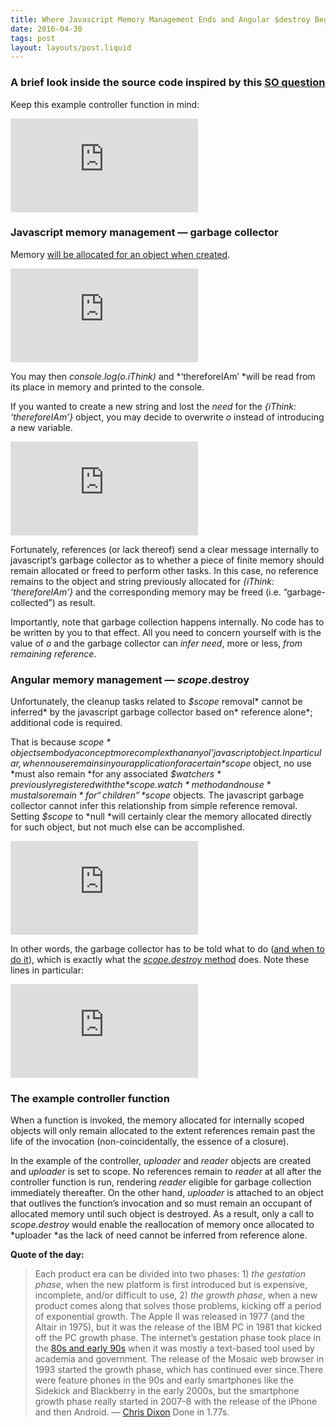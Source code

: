 ```yaml
---
title: Where Javascript Memory Management Ends and Angular $destroy Begins
date: 2016-04-30
tags: post
layout: layouts/post.liquid
---
```

### A brief look inside the source code inspired by this [SO question](http://stackoverflow.com/questions/36273862/do-i-need-to-destroy-local-controller-variables-when-directive-is-destroyed/36390832#36390832)

Keep this example controller function in mind:

<iframe src="https://medium.com/media/ce8179ec6b3bd230a1a5389411959cf3" frameborder=0></iframe>

### Javascript memory management — garbage collector

Memory [will be allocated for an object when created](https://developer.mozilla.org/en-US/docs/Web/JavaScript/Memory_Management).

<iframe src="https://medium.com/media/eaa0ade63f1c1bfc01e8f3ce93bcc440" frameborder=0></iframe>

You may then *console.log(o.iThink)* and *‘thereforeIAm’ *will be read from its place in memory and printed to the console.

If you wanted to create a new string and lost the *need* for the *{iThink: ‘thereforeIAm’}* object, you may decide to overwrite *o* instead of introducing a new variable.

<iframe src="https://medium.com/media/d2aa843adb04ca10b220b622083b0e8b" frameborder=0></iframe>

Fortunately, references (or lack thereof) send a clear message internally to javascript’s garbage collector as to whether a piece of finite memory should remain allocated or freed to perform other tasks. In this case, no reference remains to the object and string previously allocated for *{iThink: ‘thereforeIAm’}* and the corresponding memory may be freed (i.e. “garbage-collected”) as result.

Importantly, note that garbage collection happens internally. No code has to be written by you to that effect. All you need to concern yourself with is the value of *o* and the garbage collector can *infer need*, more or less, *from remaining reference*.

### Angular memory management — $scope.$destroy

Unfortunately, the cleanup tasks related to *$scope* removal* cannot be inferred* by the javascript garbage collector based on* reference alone*; additional code is required.

That is because *$scope* objects embody a concept more complex than any ol’ javascript object. In particular, when no use remains in your application for a certain *$scope* object, no use *must also remain *for any associated *$$watchers* previously registered with the *$scope.$watch* method and no use *must also remain* for “children” *$scope* objects. The javascript garbage collector cannot infer this relationship from simple reference removal. Setting *$scope* to *null *will certainly clear the memory allocated directly for such object, but not much else can be accomplished.

<iframe src="https://medium.com/media/da926651a5fea089a2703a3ac13d9e8d" frameborder=0></iframe>

In other words, the garbage collector has to be told what to do ([and when to do it](https://github.com/angular/angular.js/blob/v1.5.5/src/ng/directive/ngIf.js#L113)), which is exactly what the [*$scope.$destroy* method](https://github.com/angular/angular.js/blob/v1.5.3/src/ng/rootScope.js#L895) does. Note these lines in particular:

<iframe src="https://medium.com/media/f2652d920afc47f6b9ec9659ace8e855" frameborder=0></iframe>

### The example controller function

When a function is invoked, the memory allocated for internally scoped objects will only remain allocated to the extent references remain past the life of the invocation (non-coincidentally, the essence of a closure).

In the example of the controller, *uploader* and *reader* objects are created and *uploader* is set to scope. No references remain to *reader* at all after the controller function is run, rendering *reader* eligible for garbage collection immediately thereafter. On the other hand, *uploader* is attached to an object that outlives the function’s invocation and so must remain an occupant of allocated memory until such object is destroyed. As a result, only a call to *$scope.$destroy* would enable the reallocation of memory once allocated to *uploader *as the lack of need cannot be inferred from reference alone.

**Quote of the day:**
> Each product era can be divided into two phases: 1) *the gestation phase*, when the new platform is first introduced but is expensive, incomplete, and/or difficult to use, 2) *the growth phase*, when a new product comes along that solves those problems, kicking off a period of exponential growth. The Apple II was released in 1977 (and the Altair in 1975), but it was the release of the IBM PC in 1981 that kicked off the PC growth phase. The internet’s gestation phase took place in the [80s and early 90s](https://en.wikipedia.org/wiki/National_Science_Foundation_Network) when it was mostly a text-based tool used by academia and government. The release of the Mosaic web browser in 1993 started the growth phase, which has continued ever since.There were feature phones in the 90s and early smartphones like the Sidekick and Blackberry in the early 2000s, but the smartphone growth phase really started in 2007–8 with the release of the iPhone and then Android.
> — [Chris Dixon](https://medium.com/software-is-eating-the-world/what-s-next-in-computing-e54b870b80cc#.jszig85hi)
Done in 1.77s.
